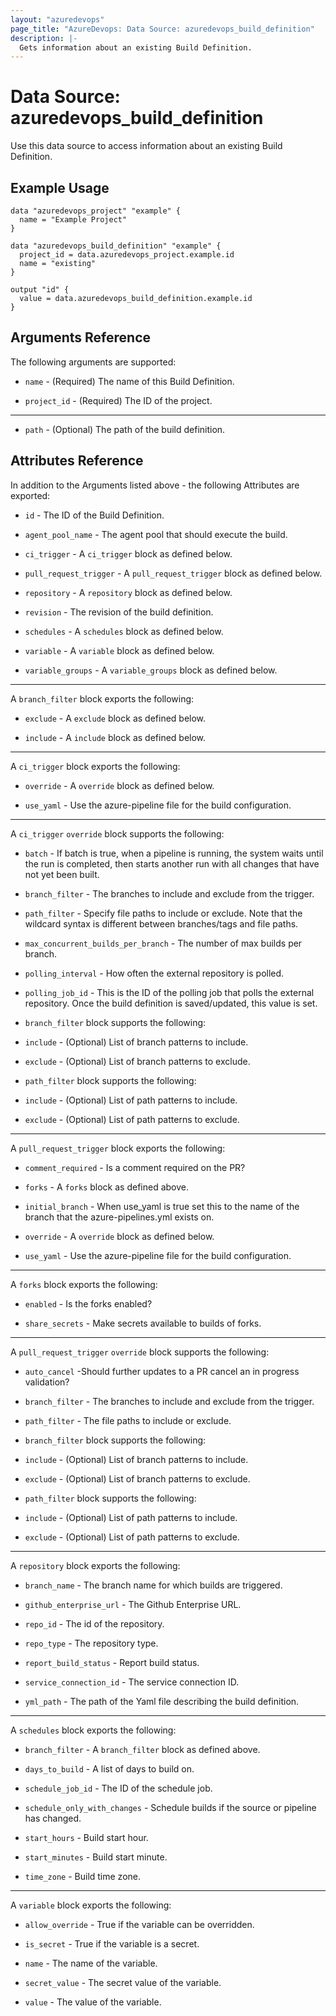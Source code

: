 ```yaml
---
layout: "azuredevops"
page_title: "AzureDevops: Data Source: azuredevops_build_definition"
description: |-
  Gets information about an existing Build Definition.
---
```


# Data Source: azuredevops_build_definition

Use this data source to access information about an existing Build Definition.

## Example Usage

```hcl
data "azuredevops_project" "example" {
  name = "Example Project"
}

data "azuredevops_build_definition" "example" {
  project_id = data.azuredevops_project.example.id
  name = "existing"
}

output "id" {
  value = data.azuredevops_build_definition.example.id
}
```

## Arguments Reference

The following arguments are supported:

* `name` - (Required) The name of this Build Definition.

* `project_id` - (Required) The ID of the project.

---

* `path` - (Optional) The path of the build definition.

## Attributes Reference

In addition to the Arguments listed above - the following Attributes are exported:

* `id` - The ID of the Build Definition.

* `agent_pool_name` - The agent pool that should execute the build.

* `ci_trigger` - A `ci_trigger` block as defined below.

* `pull_request_trigger` - A `pull_request_trigger` block as defined below.

* `repository` - A `repository` block as defined below.

* `revision` - The revision of the build definition.

* `schedules` - A `schedules` block as defined below.

* `variable` - A `variable` block as defined below.

* `variable_groups` - A `variable_groups` block as defined below.

---

A `branch_filter` block exports the following:

* `exclude` - A `exclude` block as defined below.

* `include` - A `include` block as defined below.

---

A `ci_trigger` block exports the following:

* `override` - A `override` block as defined below.

* `use_yaml` - Use the azure-pipeline file for the build configuration.

---

A `ci_trigger` `override` block supports the following:

* `batch` - If batch is true, when a pipeline is running, the system waits until the run is completed, then starts another run with all changes that have not yet been built.
* `branch_filter` - The branches to include and exclude from the trigger.
* `path_filter` - Specify file paths to include or exclude. Note that the wildcard syntax is different between branches/tags and file paths.
* `max_concurrent_builds_per_branch` - The number of max builds per branch.
* `polling_interval` - How often the external repository is polled.
* `polling_job_id` - This is the ID of the polling job that polls the external repository. Once the build definition is saved/updated, this value is set.

* `branch_filter` block supports the following:

* `include` - (Optional) List of branch patterns to include.
* `exclude` - (Optional) List of branch patterns to exclude.

* `path_filter` block supports the following:

* `include` - (Optional) List of path patterns to include.
* `exclude` - (Optional) List of path patterns to exclude.

---

A `pull_request_trigger` block exports the following:

* `comment_required` - Is a comment required on the PR?

* `forks` - A `forks` block as defined above.

* `initial_branch` - When use_yaml is true set this to the name of the branch that the azure-pipelines.yml exists on.

* `override` - A `override` block as defined below.

* `use_yaml` - Use the azure-pipeline file for the build configuration.

---

A `forks` block exports the following:

* `enabled` - Is the forks enabled?

* `share_secrets` - Make secrets available to builds of forks.

---

A `pull_request_trigger` `override` block supports the following:

* `auto_cancel` -Should further updates to a PR cancel an in progress validation?
* `branch_filter` - The branches to include and exclude from the trigger.
* `path_filter` - The file paths to include or exclude.

* `branch_filter` block supports the following:

* `include` - (Optional) List of branch patterns to include.
* `exclude` - (Optional) List of branch patterns to exclude.

* `path_filter` block supports the following:

* `include` - (Optional) List of path patterns to include.
* `exclude` - (Optional) List of path patterns to exclude.

---

A `repository` block exports the following:

* `branch_name` - The branch name for which builds are triggered.

* `github_enterprise_url` - The Github Enterprise URL.

* `repo_id` - The id of the repository.

* `repo_type` - The repository type.

* `report_build_status` - Report build status.

* `service_connection_id` - The service connection ID.

* `yml_path` - The path of the Yaml file describing the build definition.

---

A `schedules` block exports the following:

* `branch_filter` - A `branch_filter` block as defined above.

* `days_to_build` - A list of days to build on.

* `schedule_job_id` - The ID of the schedule job.

* `schedule_only_with_changes` - Schedule builds if the source or pipeline has changed.

* `start_hours` - Build start hour.

* `start_minutes` - Build start minute.

* `time_zone` - Build time zone.

---

A `variable` block exports the following:

* `allow_override` - True if the variable can be overridden.

* `is_secret` - True if the variable is a secret.

* `name` - The name of the variable.

* `secret_value` - The secret value of the variable.

* `value` - The value of the variable.
